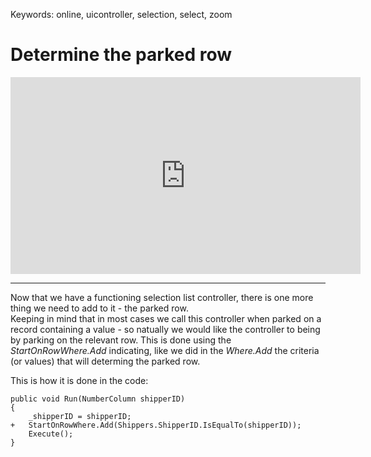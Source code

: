 ﻿Keywords: online, uicontroller, selection, select, zoom

# Determine the parked row

<iframe width="560" height="315" src="https://www.youtube.com/embed/89HADtTSQ4U?list=PL1DEQjXG2xnKzD8ASzFC1KFYHRQKVk2nC" frameborder="0" allowfullscreen></iframe>

---

Now that we have a functioning selection list controller, there is one more thing we need to add to it - the parked row.  
Keeping in mind that in most cases we call this controller when parked on a record containing a value - so natually we would like the controller to being by parking on the relevant row.
This is done using the *StartOnRowWhere.Add* indicating, like we did in the *Where.Add* the criteria (or values) that will determing the parked row.

This is how it is done in the code:
```csdiff
public void Run(NumberColumn shipperID)
{
    _shipperID = shipperID;
+   StartOnRowWhere.Add(Shippers.ShipperID.IsEqualTo(shipperID));
    Execute();
}
```